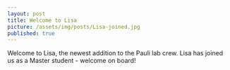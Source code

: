 ```yaml
---
layout: post
title: Welcome to Lisa
picture: /assets/img/posts/Lisa-joined.jpg
published: true
---
```

Welcome to Lisa, the newest addition to the Pauli lab crew. Lisa has joined us as a Master student - welcome on board!
